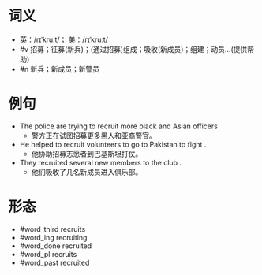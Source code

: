 # 词义
- 英：/rɪˈkruːt/； 美：/rɪˈkruːt/
- #v 招募；征募(新兵)；(通过招募)组成；吸收(新成员)；组建；动员…(提供帮助)
- #n 新兵；新成员；新警员
# 例句
- The police are trying to recruit more black and Asian officers
	- 警方正在试图招募更多黑人和亚裔警官。
- He helped to recruit volunteers to go to Pakistan to fight .
	- 他协助招募志愿者到巴基斯坦打仗。
- They recruited several new members to the club .
	- 他们吸收了几名新成员进入俱乐部。
# 形态
- #word_third recruits
- #word_ing recruiting
- #word_done recruited
- #word_pl recruits
- #word_past recruited
